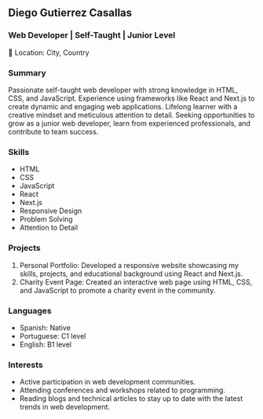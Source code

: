 ## Diego Gutierrez Casallas

### Web Developer | Self-Taught | Junior Level
📍 Location: City, Country


### Summary

Passionate self-taught web developer with strong knowledge in HTML, CSS, and JavaScript. Experience using frameworks like React and Next.js to create dynamic and engaging web applications. Lifelong learner with a creative mindset and meticulous attention to detail. Seeking opportunities to grow as a junior web developer, learn from experienced professionals, and contribute to team success.


### Skills

- HTML
- CSS
- JavaScript
- React
- Next.js
- Responsive Design
- Problem Solving
- Attention to Detail

### Projects

1. Personal Portfolio: Developed a responsive website showcasing my skills, projects, and educational background using React and Next.js.
2. Charity Event Page: Created an interactive web page using HTML, CSS, and JavaScript to promote a charity event in the community.


### Languages

- Spanish: Native
- Portuguese: C1 level
- English: B1 level



### Interests

- Active participation in web development communities.
- Attending conferences and workshops related to programming.
- Reading blogs and technical articles to stay up to date with the latest trends in web development.



